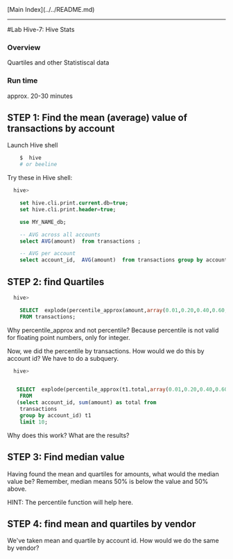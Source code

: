 <link rel='stylesheet' href='../../assets/css/main.css'/>
[Main Index](../../README.md)

-----

#Lab Hive-7: Hive Stats

### Overview
Quartiles and other Statistiscal data

### Run time
approx. 20-30 minutes


## STEP 1:  Find the mean (average) value of transactions by account

Launch Hive shell
```bash
    $  hive
    # or beeline
```

Try these in Hive shell:
```sql
  hive>

    set hive.cli.print.current.db=true;
    set hive.cli.print.header=true;

    use MY_NAME_db;

    -- AVG across all accounts
    select AVG(amount)  from transactions ;

    -- AVG per account
    select account_id,  AVG(amount)  from transactions group by account_id limit 10;
```

## STEP 2:  find Quartiles

```sql
  hive>

    SELECT  explode(percentile_approx(amount,array(0.01,0.20,0.40,0.60,0.80)))
    FROM transactions;
```

Why percentile_approx and not percentile?  Because percentile is not
valid for floating point numbers, only for integer.

Now, we did the percentile by transactions.  How would we do this by
account id?  We have to do a subquery.

```sql
  hive>


   SELECT  explode(percentile_approx(t1.total,array(0.01,0.20,0.40,0.60,0.80)))
    FROM
   (select account_id, sum(amount) as total from
    transactions
    group by account_id) t1
    limit 10;

```

Why does this work?  What are the results?


## STEP 3: Find median value
Having found the mean and quartiles for amounts, what would
the median value be?  Remember, median means 50% is below the
value and 50% above.

HINT: The percentile function will help here.

## STEP 4:  find mean and quartiles by vendor
We've taken mean and quartile by account id.  How would we do the same by vendor?
